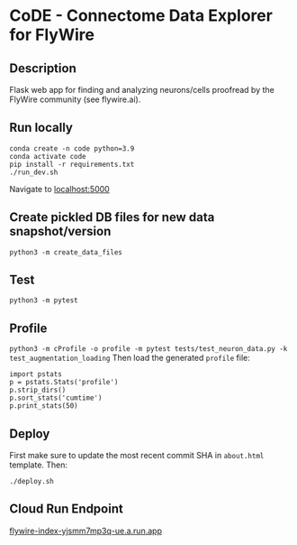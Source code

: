 # CoDE - Connectome Data Explorer for FlyWire

## Description
Flask web app for finding and analyzing neurons/cells proofread by the FlyWire community (see flywire.ai).

## Run locally
```
conda create -n code python=3.9
conda activate code
pip install -r requirements.txt
./run_dev.sh
```
Navigate to [localhost:5000](http://localhost:5000)

## Create pickled DB files for new data snapshot/version
```
python3 -m create_data_files
```

## Test
`python3 -m pytest`

## Profile
```python3 -m cProfile -o profile -m pytest tests/test_neuron_data.py -k test_augmentation_loading```
Then load the generated `profile` file:
```
import pstats
p = pstats.Stats('profile')
p.strip_dirs()
p.sort_stats('cumtime')
p.print_stats(50)
```

## Deploy
First make sure to update the most recent commit SHA in `about.html` template.
Then:
```
./deploy.sh
```

## Cloud Run Endpoint
[flywire-index-yjsmm7mp3q-ue.a.run.app](https://flywire-index-yjsmm7mp3q-ue.a.run.app)